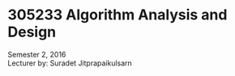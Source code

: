 # 305233 Algorithm Analysis and Design
  Semester 2, 2016 <br/>
  Lecturer by: Suradet Jitprapaikulsarn
